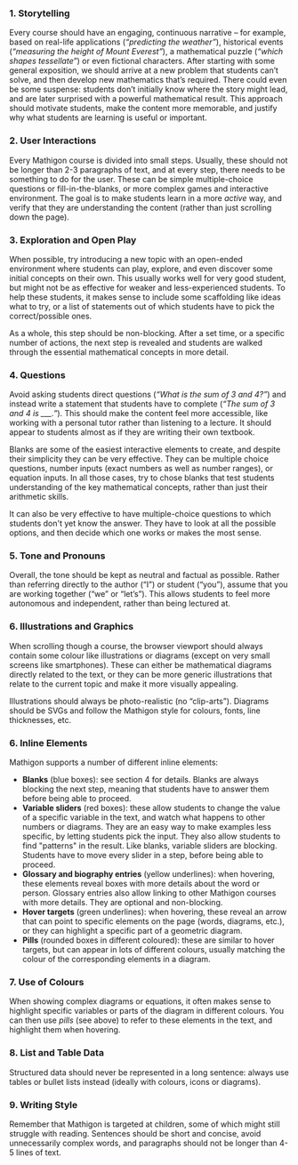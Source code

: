 ### 1. Storytelling
Every course should have an engaging, continuous narrative – for example,
based on real-life applications (_“predicting the weather”_), historical
events (_“measuring the height of Mount Everest”_), a mathematical puzzle
(_“which shapes tessellate”_) or even fictional characters. After starting
with some general exposition, we should arrive at a new problem that students
can’t solve, and then develop new mathematics that’s required. There could
even be some suspense: students don’t initially know where the story might
lead, and are later surprised with a powerful mathematical result. This approach
should motivate students, make the content more memorable, and justify why
what students are learning is useful or important.

### 2. User Interactions
Every Mathigon course is divided into small steps. Usually, these should not
be longer than 2-3 paragraphs of text, and at every step, there needs to be
something to do for the user. These can be simple multiple-choice questions
or fill-in-the-blanks, or more complex games and interactive environment. The
goal is to make students learn in a more _active_ way, and verify that they
are understanding the content (rather than just scrolling down the page).

### 3. Exploration and Open Play
When possible, try introducing a new topic with an open-ended environment
where students can play, explore, and even discover some initial concepts on
their own. This usually works well for very good student, but might not be as
effective for weaker and less-experienced students. To help these students, it
makes sense to include some scaffolding like ideas what to try, or a list of
statements out of which students have to pick the correct/possible ones.

As a whole, this step should be non-blocking. After a set time, or a specific
number of actions, the next step is revealed and students are walked through
the essential mathematical concepts in more detail.

### 4. Questions
Avoid asking students direct questions (_“What is the sum of 3 and 4?”_) and
instead write a statement that students have to complete (*“The sum of 3 and
4 is ___.”*). This should make the content feel more accessible, like working
with a personal tutor rather than listening to a lecture. It should appear to
students almost as if they are writing their own textbook.

Blanks are some of the easiest interactive elements to create, and despite their
simplicity they can be very effective. They can be multiple choice questions,
number inputs (exact numbers as well as number ranges), or equation inputs. In
all those cases, try to chose blanks that test students understanding of the key
mathematical concepts, rather than just their arithmetic skills.

It can also be very effective to have multiple-choice questions to which
students don't yet know the answer. They have to look at all the possible
options, and then decide which one works or makes the most sense.

### 5. Tone and Pronouns
Overall, the tone should be kept as neutral and factual as possible. Rather
than referring directly to the author (“I”) or student (“you”), assume that
you are working together (“we” or “let’s”). This allows students to feel more
autonomous and independent, rather than being lectured at.

### 6. Illustrations and Graphics
When scrolling though a course, the browser viewport should always contain some
colour like illustrations or diagrams (except on very small screens like
smartphones). These can either be mathematical diagrams directly related to the
text, or they can be more generic illustrations that relate to the current
topic and make it more visually appealing.

Illustrations should always be photo-realistic (no “clip-arts”). Diagrams should
be SVGs and follow the Mathigon style for colours, fonts, line thicknesses, etc.

### 6. Inline Elements
Mathigon supports a number of different inline elements:

* __Blanks__ (blue boxes): see section 4 for details. Blanks are always
  blocking the next step, meaning that students have to answer them before
  being able to proceed.
* __Variable sliders__ (red boxes): these allow students to change the value of
  a specific variable in the text, and watch what happens to other numbers or
  diagrams. They are an easy way to make examples less specific, by letting
  students pick the input. They also allow students to find "patterns" in the
  result. Like blanks, variable sliders are blocking. Students have to move
  every slider in a step, before being able to proceed.
* __Glossary and biography entries__ (yellow underlines): when hovering, these
  elements reveal boxes with more details about the word or person. Glossary
  entries also allow linking to other Mathigon courses with more details.
  They are optional and non-blocking.
* __Hover targets__ (green underlines): when hovering, these reveal an arrow
  that can point to specific elements on the page (words, diagrams, etc.), or
  they can highlight a specific part of a geometric diagram.
* __Pills__ (rounded boxes in different coloured): these are similar to hover
  targets, but can appear in lots of different colours, usually matching the
  colour of the corresponding elements in a diagram.

### 7. Use of Colours
When showing complex diagrams or equations, it often makes sense to highlight
specific variables or parts of the diagram in different colours. You can then
use _pills_ (see above) to refer to these elements in the text, and highlight
them when hovering.

### 8. List and Table Data
Structured data should never be represented in a long sentence: always use
tables or bullet lists instead (ideally with colours, icons or diagrams).

### 9. Writing Style
Remember that Mathigon is targeted at children, some of which might still
struggle with reading. Sentences should be short and concise, avoid
unnecessarily complex words, and paragraphs should not be longer than 4-5
lines of text.
